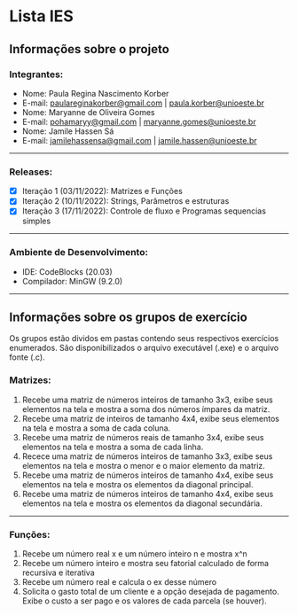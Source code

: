 # Lista IES
## Informações sobre o projeto
### Integrantes:  
- Nome: Paula Regina Nascimento Korber
- E-mail: paulareginakorber@gmail.com | paula.korber@unioeste.br  
- Nome: Maryanne de Oliveira Gomes
- E-mail: pohamaryy@gmail.com | maryanne.gomes@unioeste.br
- Nome: Jamile Hassen Sá
- E-mail: jamilehassensa@gmail.com | jamile.hassen@unioeste.br
---
### Releases:
- [x] Iteração 1 (03/11/2022): Matrizes e Funções
- [x] Iteração 2 (10/11/2022): Strings, Parâmetros e estruturas
- [x] Iteração 3 (17/11/2022): Controle de fluxo e Programas sequencias simples
---
### Ambiente de Desenvolvimento:
- IDE: CodeBlocks (20.03)
- Compilador: MinGW (9.2.0)
---
## Informações sobre os grupos de exercício
Os grupos estão dividos em pastas contendo seus respectivos exercícios enumerados. São disponibilizados o arquivo executável (.exe) e o arquivo fonte (.c).
### Matrizes:
1. Recebe uma matriz de números inteiros de tamanho 3x3, exibe seus elementos na tela e mostra a soma dos números ímpares da matriz.
2. Recebe uma matriz de inteiros de tamanho 4x4, exibe seus elementos na tela e mostra a soma de cada coluna.
3. Recebe uma matriz de números reais de tamanho 3x4, exibe seus elementos na tela e mostra a soma de cada linha.
4. Recece uma matriz de números inteiros de tamanho 3x3, exibe seus elementos na tela e mostra o menor e o maior elemento da matriz.
5. Recebe uma matriz de números inteiros de tamanho 4x4, exibe seus elementos na tela e mostra os elementos da diagonal principal.
6. Recebe uma matriz de números inteiros de tamanho 4x4, exibe seus elementos na tela e mostra os elementos da diagonal secundária.
---
### Funções:
1. Recebe um número real x e um número inteiro n e mostra x^n
2. Recebe um número inteiro e mostra seu fatorial calculado de forma recursiva e iterativa
3. Recebe um número real e calcula o ex desse número
4. Solicita o gasto total de um cliente e a opção desejada de pagamento. Exibe o custo a ser pago e os valores de cada parcela (se houver).
